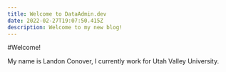 ```yaml
---
title: Welcome to DataAdmin.dev
date: 2022-02-27T19:07:50.415Z
description: Welcome to my new blog!
---
```

#Welcome!

My name is Landon Conover, I currently work for Utah Valley University.